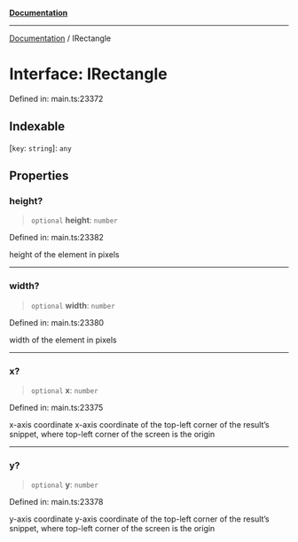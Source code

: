 [**Documentation**](../README.md)

***

[Documentation](../README.md) / IRectangle

# Interface: IRectangle

Defined in: main.ts:23372

## Indexable

\[`key`: `string`\]: `any`

## Properties

### height?

> `optional` **height**: `number`

Defined in: main.ts:23382

height of the element in pixels

***

### width?

> `optional` **width**: `number`

Defined in: main.ts:23380

width of the element in pixels

***

### x?

> `optional` **x**: `number`

Defined in: main.ts:23375

x-axis coordinate
x-axis coordinate of the top-left corner of the result’s snippet, where top-left corner of the screen is the origin

***

### y?

> `optional` **y**: `number`

Defined in: main.ts:23378

y-axis coordinate
y-axis coordinate of the top-left corner of the result’s snippet, where top-left corner of the screen is the origin
